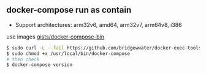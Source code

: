 ## docker-compose run as contain

- Support architectures: arm32v6, amd64, arm32v7, arm64v8, i386

use images [gists/docker-compose-bin](https://hub.docker.com/r/gists/docker-compose-bin)

```sh
$ sudo curl -L --fail https://github.com/bridgewwater/docker-exec-tools/releases/download/v1.26.0-arm/run.sh -o /usr/local/bin/docker-compose
$ sudo chmod +x /usr/local/bin/docker-compose
# then check
$ docker-compose version
```